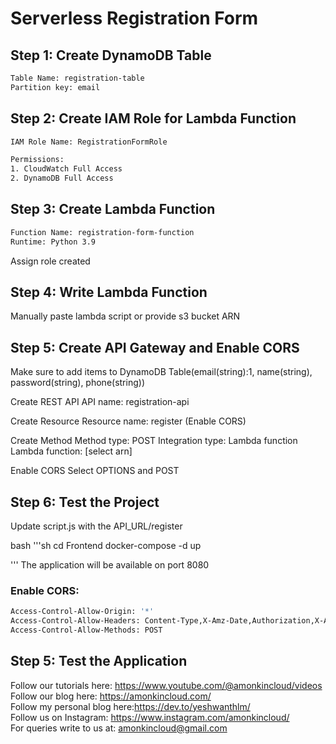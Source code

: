 # Serverless Registration Form

## Step 1: Create DynamoDB Table

```sh
Table Name: registration-table
Partition key: email

```

## Step 2: Create IAM Role for Lambda Function
```sh
IAM Role Name: RegistrationFormRole

Permissions:
1. CloudWatch Full Access
2. DynamoDB Full Access

```

## Step 3: Create Lambda Function

```sh
Function Name: registration-form-function
Runtime: Python 3.9

```
Assign role created

## Step 4: Write Lambda Function
Manually paste lambda script or provide s3 bucket ARN

## Step 5: Create API Gateway and Enable CORS
Make sure to add items to DynamoDB Table(email(string):1, name(string), password(string), phone(string))

Create REST API
API name: registration-api

Create Resource
Resource name: register (Enable CORS)

Create Method
Method type: POST
Integration type: Lambda function
Lambda function: [select arn]

Enable CORS
Select OPTIONS and POST


## Step 6: Test the Project
Update script.js with the API_URL/register

bash
'''sh
cd Frontend
docker-compose -d up

'''
The application will be available on port 8080

### Enable CORS: 

```sh
Access-Control-Allow-Origin: '*'
Access-Control-Allow-Headers: Content-Type,X-Amz-Date,Authorization,X-Api-Key,X-Amz-Security-Token
Access-Control-Allow-Methods: POST

```

## Step 5: Test the Application



Follow our tutorials here: https://www.youtube.com/@amonkincloud/videos \
Follow our blog here: https://amonkincloud.com/ \
Follow my personal blog here:https://dev.to/yeshwanthlm/ \
Follow us on Instagram: https://www.instagram.com/amonkincloud/ \
For queries write to us at: amonkincloud@gmail.com 
